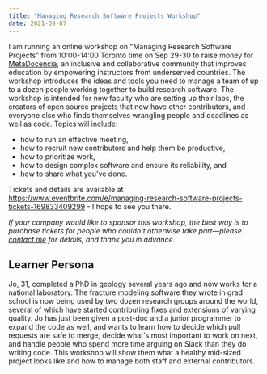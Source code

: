 ```yaml
---
title: "Managing Research Software Projects Workshop"
date: 2021-09-07
---
```


I am running an online workshop on "Managing Research Software Projects" from 10:00-14:00 Toronto time on Sep 29-30 to raise money for [MetaDocencia](https://www.metadocencia.org/), an inclusive and collaborative community that improves education by empowering instructors from underserved countries. The workshop introduces the ideas and tools you need to manage a team of up to a dozen people working together to build research software. The workshop is intended for new faculty who are setting up their labs, the creators of open source projects that now have other contributors, and everyone else who finds themselves wrangling people and deadlines as well as code. Topics will include:

- how to run an effective meeting,
- how to recruit new contributors and help them be productive,
- how to prioritize work,
- how to design complex software and ensure its reliability, and
- how to share what you've done.

Tickets and details are available at <https://www.eventbrite.com/e/managing-research-software-projects-tickets-169833409299> - I hope to see you there.

*If your company would like to sponsor this workshop, the best way is to purchase tickets for people who couldn't otherwise take part—please [contact me](mailto:gvwilson@third-bit.com) for details, and thank you in advance.*

## Learner Persona

Jo, 31, completed a PhD in geology several years ago and now works for a national laboratory.
The fracture modeling software they wrote in grad school is now being used by two dozen research groups around the world,
several of which have started contributing fixes and extensions of varying quality.
Jo has just been given a post-doc and a junior programmer to expand the code as well,
and wants to learn how to decide which pull requests are safe to merge,
decide what's most important to work on next,
and handle people who spend more time arguing on Slack than they do writing code.
This workshop will show them what a healthy mid-sized project looks like
and how to manage both staff and external contributors.
